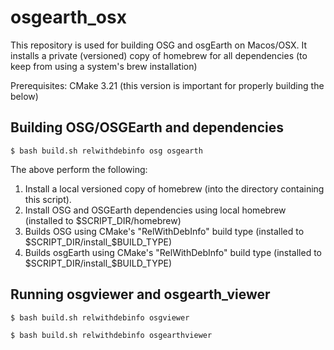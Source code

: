 # osgearth_osx

This repository is used for building OSG and osgEarth on Macos/OSX.   It installs a private (versioned) copy of homebrew for all dependencies (to keep from using a system's brew installation)

Prerequisites:
  CMake 3.21 (this version is important for properly building the below)

## Building OSG/OSGEarth and dependencies 
```shell
$ bash build.sh relwithdebinfo osg osgearth
```

The above perform the following:
1) Install a local versioned copy of homebrew (into the directory containing this script).
2) Install OSG and OSGEarth dependencies using local homebrew (installed to $SCRIPT_DIR/homebrew)
3) Builds OSG using CMake's "RelWithDebInfo" build type (installed to $SCRIPT_DIR/install_$BUILD_TYPE)
4) Builds osgEarth using CMake's "RelWithDebInfo" build type (installed to $SCRIPT_DIR/install_$BUILD_TYPE)

## Running osgviewer and osgearth_viewer
```shell
$ bash build.sh relwithdebinfo osgviewer
```

``` shell
$ bash build.sh relwithdebinfo osgearthviewer
```
